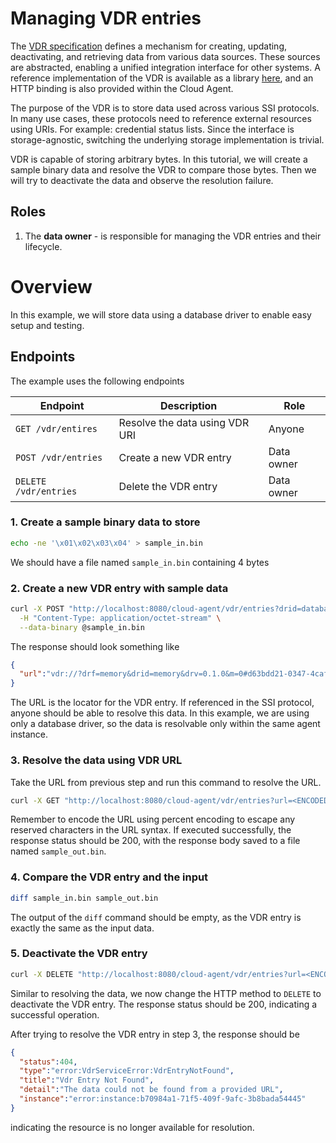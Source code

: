 # Managing VDR entries

The [VDR specification](https://github.com/hyperledger-identus/vdr) defines a mechanism for creating,
updating, deactivating, and retrieving data from various data sources.
These sources are abstracted, enabling a unified integration interface for other systems.
A reference implementation of the VDR is available as a library [here](https://github.com/hyperledger-identus/vdr),
and an HTTP binding is also provided within the Cloud Agent.

The purpose of the VDR is to store data used across various SSI protocols.
In many use cases, these protocols need to reference external resources using URIs.
For example: credential status lists.
Since the interface is storage-agnostic, switching the underlying storage implementation is trivial.

VDR is capable of storing arbitrary bytes.
In this tutorial, we will create a sample binary data and resolve the VDR to compare those bytes.
Then we will try to deactivate the data and observe the resolution failure.

## Roles

1. The __data owner__ - is responsible for managing the VDR entries and their lifecycle.

# Overview

In this example, we will store data using a database driver to enable easy setup and testing.

## Endpoints

The example uses the following endpoints

| Endpoint | Description | Role |
|-|-|-|
| `GET /vdr/entires`    | Resolve the data using VDR URI | Anyone |
| `POST /vdr/entries`   | Create a new VDR entry         | Data owner |
| `DELETE /vdr/entries` | Delete the VDR entry           | Data owner |

### 1. Create a sample binary data to store

```bash
echo -ne '\x01\x02\x03\x04' > sample_in.bin
```

We should have a file named `sample_in.bin` containing 4 bytes

### 2. Create a new VDR entry with sample data

```bash
curl -X POST "http://localhost:8080/cloud-agent/vdr/entries?drid=database" \
  -H "Content-Type: application/octet-stream" \
  --data-binary @sample_in.bin
```

The response should look something like

```json
{
  "url":"vdr://?drf=memory&drid=memory&drv=0.1.0&m=0#d63bdd21-0347-4caf-a255-0cca7c2851fe"
}
```
The URL is the locator for the VDR entry.
If referenced in the SSI protocol, anyone should be able to resolve this data.
In this example, we are using only a database driver, so the data is resolvable only within the same agent instance.

### 3. Resolve the data using VDR URL

Take the URL from previous step and run this command to resolve the URL.

```bash
curl -X GET "http://localhost:8080/cloud-agent/vdr/entries?url=<ENCODED_VDR_URL>" > sample_out.bin
```

Remember to encode the URL using percent encoding to escape any reserved characters in the URL syntax.
If executed successfully, the response status should be 200, with the response body saved to a file named `sample_out.bin`.

### 4. Compare the VDR entry and the input

```bash
diff sample_in.bin sample_out.bin
```
The output of the `diff` command should be empty, as the VDR entry is exactly the same as the input data.

### 5. Deactivate the VDR entry

```bash
curl -X DELETE "http://localhost:8080/cloud-agent/vdr/entries?url=<ENCODED_VDR_URL>" > sample_out.bin
```

Similar to resolving the data, we now change the HTTP method to `DELETE` to deactivate the VDR entry.
The response status should be 200, indicating a successful operation.

After trying to resolve the VDR entry in step 3, the response should be

```json
{
  "status":404,
  "type":"error:VdrServiceError:VdrEntryNotFound",
  "title":"Vdr Entry Not Found",
  "detail":"The data could not be found from a provided URL",
  "instance":"error:instance:b70984a1-71f5-409f-9afc-3b8bada54445"
}
```

indicating the resource is no longer available for resolution.
